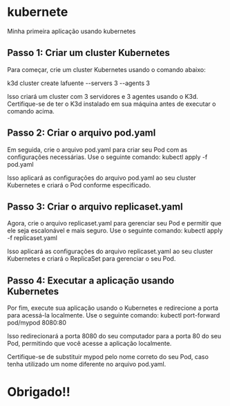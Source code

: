 # kubernete
Minha primeira aplicação usando kubernetes

## Passo 1: Criar um cluster Kubernetes
Para começar, crie um cluster Kubernetes usando o comando abaixo:

k3d cluster create lafuente --servers 3 --agents 3

Isso criará um cluster com 3 servidores e 3 agentes usando o K3d. Certifique-se de ter o K3d instalado em sua máquina antes de executar o comando acima.

## Passo 2: Criar o arquivo pod.yaml
Em seguida, crie o arquivo pod.yaml para criar seu Pod com as configurações necessárias. Use o seguinte comando:
kubectl apply -f pod.yaml

Isso aplicará as configurações do arquivo pod.yaml ao seu cluster Kubernetes e criará o Pod conforme especificado.

## Passo 3: Criar o arquivo replicaset.yaml
Agora, crie o arquivo replicaset.yaml para gerenciar seu Pod e permitir que ele seja escalonável e mais seguro. Use o seguinte comando:
kubectl apply -f replicaset.yaml

Isso aplicará as configurações do arquivo replicaset.yaml ao seu cluster Kubernetes e criará o ReplicaSet para gerenciar o seu Pod.

## Passo 4: Executar a aplicação usando Kubernetes
Por fim, execute sua aplicação usando o Kubernetes e redirecione a porta para acessá-la localmente. Use o seguinte comando:
kubectl port-forward pod/mypod 8080:80

Isso redirecionará a porta 8080 do seu computador para a porta 80 do seu Pod, permitindo que você acesse a aplicação localmente.

Certifique-se de substituir mypod pelo nome correto do seu Pod, caso tenha utilizado um nome diferente no arquivo pod.yaml.


# Obrigado!!

